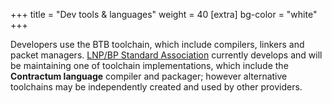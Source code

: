 +++
title = "Dev tools & languages"
weight = 40
[extra]
bg-color = "white"
+++

Developers use the BTB toolchain, which include compilers, linkers and packet
managers. [LNP/BP Standard Association](LNP/BP) currently develops and will be
maintaining one of toolchain implementations, which include the **Contractum
language** compiler and packager; however alternative toolchains may be
independently created and used by other providers.
